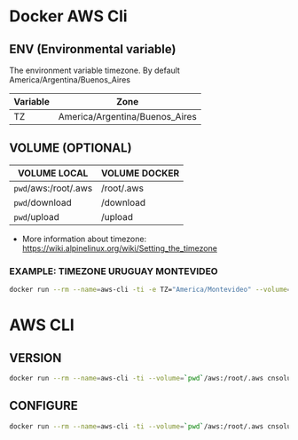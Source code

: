 # Docker AWS Cli

## ENV (Environmental variable)
The environment variable timezone. By default America/Argentina/Buenos_Aires

| Variable | Zone |
| ------------- | ------------- |
| TZ  | America/Argentina/Buenos_Aires  |

## VOLUME (OPTIONAL)

| VOLUME LOCAL | VOLUME DOCKER |
| ------------- | ------------- |
| `pwd`/aws:/root/.aws  | /root/.aws |
| `pwd`/download | /download |
| `pwd`/upload | /upload |

* More information about timezone: https://wiki.alpinelinux.org/wiki/Setting_the_timezone

### EXAMPLE: TIMEZONE URUGUAY MONTEVIDEO
```bash
docker run --rm --name=aws-cli -ti -e TZ="America/Montevideo" --volume=`pwd`/aws:/root/.aws cnsoluciones/aws-cli:1.18.36 aws --version
```

# AWS CLI

## VERSION
```bash
docker run --rm --name=aws-cli -ti --volume=`pwd`/aws:/root/.aws cnsoluciones/aws-cli:1.18.36 aws --version
```
## CONFIGURE
```bash
docker run --rm --name=aws-cli -ti --volume=`pwd`/aws:/root/.aws cnsoluciones/aws-cli:1.18.36 aws configure
```

